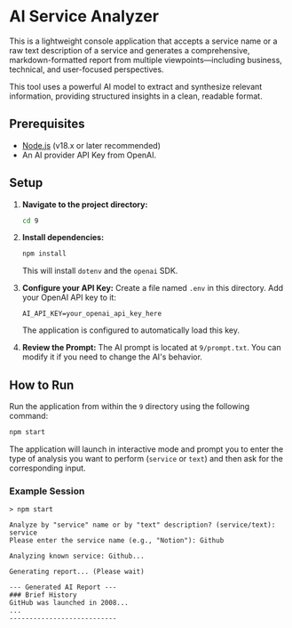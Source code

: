 # AI Service Analyzer

This is a lightweight console application that accepts a service name or a raw text description of a service and generates a comprehensive, markdown-formatted report from multiple viewpoints—including business, technical, and user-focused perspectives.

This tool uses a powerful AI model to extract and synthesize relevant information, providing structured insights in a clean, readable format.

## Prerequisites

- [Node.js](https://nodejs.org/) (v18.x or later recommended)
- An AI provider API Key from OpenAI.

## Setup

1.  **Navigate to the project directory:**
    ```bash
    cd 9
    ```

2.  **Install dependencies:**
    ```bash
    npm install
    ```
    This will install `dotenv` and the `openai` SDK.

3.  **Configure your API Key:**
    Create a file named `.env` in this directory. Add your OpenAI API key to it:
    ```
    AI_API_KEY=your_openai_api_key_here
    ```
    The application is configured to automatically load this key.

4.  **Review the Prompt:**
    The AI prompt is located at `9/prompt.txt`. You can modify it if you need to change the AI's behavior.

## How to Run

Run the application from within the `9` directory using the following command:

```bash
npm start
```

The application will launch in interactive mode and prompt you to enter the type of analysis you want to perform (`service` or `text`) and then ask for the corresponding input.

### Example Session
```
> npm start

Analyze by "service" name or by "text" description? (service/text): service
Please enter the service name (e.g., "Notion"): Github

Analyzing known service: Github...

Generating report... (Please wait)

--- Generated AI Report ---
### Brief History
GitHub was launched in 2008...
...
---------------------------
``` 